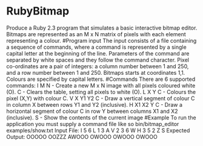 # RubyBitmap
Produce a Ruby 2.3 program that simulates a basic interactive bitmap editor. Bitmaps are
represented as an M x N matrix of pixels with each element representing a colour.
#Program input
The input consists of a file containing a sequence of commands, where a command is
represented by a single capital letter at the beginning of the line. Parameters of the
command are separated by white spaces and they follow the command character. Pixel
co-ordinates are a pair of integers: a column number between 1 and 250, and a row number
between 1 and 250. Bitmaps starts at coordinates 1,1. Colours are specified by capital
letters.
#Commands
There are 6 supported commands: I M N - Create a new M x N image with all pixels coloured
white (O). C - Clears the table, setting all pixels to white (O). L X Y C - Colours the pixel
(X,Y) with colour C. V X Y1 Y2 C - Draw a vertical segment of colour C in column X between
rows Y1 and Y2 (inclusive). H X1 X2 Y C - Draw a horizontal segment of colour C in row Y
between columns X1 and X2 (inclusive). S - Show the contents of the current image
#Example To run the application you must supply a command file like so bin/bitmap_editor
examples/show.txt
Input File: I 5 6 L 1 3 A V 2 3 6 W H 3 5 2 Z S
Expected Output: OOOOO OOZZZ AWOOO OWOOO OWOOO OWOOO